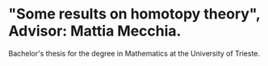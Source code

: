 # "Some results on homotopy theory", Advisor: Mattia Mecchia.
Bachelor's thesis for the degree in Mathematics at the University of Trieste. 
